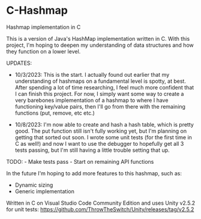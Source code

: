 # C-Hashmap
Hashmap implementation in C

This is a version of Java's HashMap implementation written in C. With
this project, I'm hoping to deepen my understanding of data structures
and how they function on a lower level.

UPDATES:
- 10/3/2023: This is the start. I actually found out earlier that my understanding of hashmaps on a fundamental level is spotty, at best. After spending a lot of time researching, I feel much more confident that I can finish this project. For now, I simply want some way to create a very barebones implementation of a hashmap to where I have functioning key/value pairs, then I'll go from there with the remaining functions (put, remove, etc etc.)

- 10/8/2023: I'm now able to create and hash a hash table, which is pretty good. The put function still isn't fully working yet, but I'm planning on getting that sorted out soon. I wrote some unit tests (for the first time in C as well!) and now I want to use the debugger to hopefully get all 3 tests passing, but I'm still having a little trouble setting that up.

TODO:
    - Make tests pass
    - Start on remaining API functions

In the future I'm hoping to add more features to this hashmap, such as:
- Dynamic sizing
- Generic implementation

Written in C on Visual Studio Code Community Edition and uses Unity v2.5.2
for unit tests:
https://github.com/ThrowTheSwitch/Unity/releases/tag/v2.5.2
